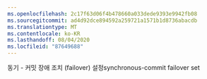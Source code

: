 ```yaml
---
ms.openlocfilehash: 2c17f63d06f4b478660a033dede9393e9942fb08
ms.sourcegitcommit: ad4d92dce894592a259721a1571b1d8736abacdb
ms.translationtype: MT
ms.contentlocale: ko-KR
ms.lasthandoff: 08/04/2020
ms.locfileid: "87649688"
---
```

<span data-ttu-id="865fa-101">동기 \- 커밋 장애 조치 (failover) 설정</span><span class="sxs-lookup"><span data-stu-id="865fa-101">synchronous\-commit failover set</span></span>
